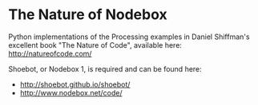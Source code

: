 The Nature of Nodebox
=====================

Python implementations of the Processing examples 
in Daniel Shiffman's excellent book "The Nature of Code",
available here:
http://natureofcode.com/

Shoebot, or Nodebox 1, is required and can be found here:

* http://shoebot.github.io/shoebot/
* http://www.nodebox.net/code/
